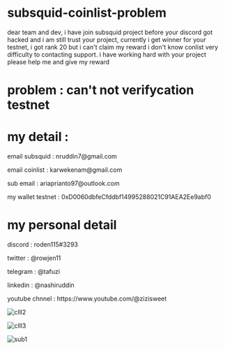 # subsquid-coinlist-problem

dear team and dev, i have join subsquid project before your discord got hacked and i am still trust your project, 
currently i get winner for your testnet, i got rank 20 but i can't claim my reward i don't know conlist very difficulty to contacting support. 
i have working hard with your project please help me and give my reward

# problem : can't not verifycation testnet
# my detail :
<p>email subsquid : nruddin7@gmail.com
<p>email coinlist : karwekenam@gmail.com
<p>sub email : ariaprianto97@outlook.com
<p>my wallet testnet : 0xD0060dbfeCfddbf14995288021C91AEA2Ee9abf0

# my personal detail
<p>discord : roden115#3293
<p>twitter : @rowjen11
<p>telegram : @tafuzi
<p>linkedin : @nashiruddin
<p>youtube chnnel : https://www.youtube.com/@zizisweet </p>

![clll2](https://github.com/nashirudin/subsquid-coinlist-problem/assets/35358228/8031b47d-4974-43ec-87fb-e2eea4249f03)

![clll3](https://github.com/nashirudin/subsquid-coinlist-problem/assets/35358228/81b70b2e-998e-49ec-a56f-e10024e072ee)




![sub1](https://github.com/nashirudin/subsquid-coinlist-problem/assets/35358228/1d819c4a-02c7-48ed-9a9f-aea65b170dcd)


